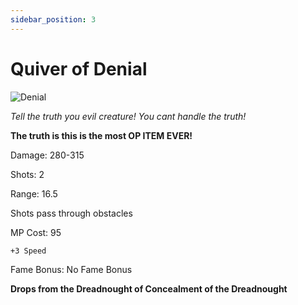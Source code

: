 ```yaml
---
sidebar_position: 3
---
```


# Quiver of Denial

![Denial](https://vwiki.valorserver.com/api/item/picture/quiver%20of%20denial)

<i>Tell the truth you evil creature! You cant handle the truth!</i>

**The truth is this is the most OP ITEM EVER!**

Damage: 280-315

Shots: 2

Range: 16.5

Shots pass through obstacles

MP Cost: 95

    +3 Speed

Fame Bonus: No Fame Bonus

**Drops from the Dreadnought of Concealment of the Dreadnought**
